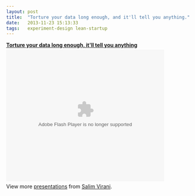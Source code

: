 ```yaml
---
layout: post
title:  "Torture your data long enough, and it'll tell you anything."
date:   2013-11-23 15:13:33
tags:   experiment-design lean-startup
---
```


<div style="width:425px" id="__ss_10592745"><strong style="display:block;margin:12px 0 4px"><a href="http://www.slideshare.net/saintsal/torture-your-data-long-enough-itll-tell-you-anything" title="Torture your data long enough, it&#39;ll tell you anything">Torture your data long enough, it&#39;ll tell you anything</a></strong><object id="__sse10592745" width="425" height="355"><param name="movie" value="http://static.slidesharecdn.com/swf/ssplayer2.swf?doc=tortureyourdatalongenough-111214115018-phpapp01&stripped_title=torture-your-data-long-enough-itll-tell-you-anything&userName=saintsal" /><param name="allowFullScreen" value="true"/><param name="allowScriptAccess" value="always"/><param name="wmode" value="transparent"/><embed name="__sse10592745" src="http://static.slidesharecdn.com/swf/ssplayer2.swf?doc=tortureyourdatalongenough-111214115018-phpapp01&stripped_title=torture-your-data-long-enough-itll-tell-you-anything&userName=saintsal" type="application/x-shockwave-flash" allowscriptaccess="always" allowfullscreen="true" wmode="transparent" width="425" height="355"></embed></object><div style="padding:5px 0 12px">View more <a href="http://www.slideshare.net/">presentations</a> from <a href="http://www.slideshare.net/saintsal">Salim Virani</a>.</div></div>

